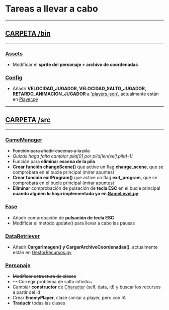 
# Tareas a llevar a cabo

****

## [CARPETA /bin](bin)

****

### [Assets](bin/assets)
* Modificar el **sprite del personaje + archivo de coordenadas**

### [Config](bin/config)
* Añadir **VELOCIDAD_JUGADOR, VELOCIDAD_SALTO_JUGADOR, RETARDO_ANIMACION_JUGADOR** a ['players.json'](bin/config/players.json), actualmente están en [Player.py](src/character/Player.py)

****

## [CARPETA /src](src)

****

### [GameManager](src/control/GameManager.py)
* ~~Función para añadir escenas a la pila~~
* *Quizás haga falta cambiar pila[0] por pila[len(self.pila)-1]*
* Función para **eliminar escena de la pila**
* **Crear función changeScene()** que active un flag **change_scene**, que se comprobará en el bucle principal (mirar apuntes)
* **Crear función exitProgram()** que active un flag **exit_program**, que se comprobará en el bucle principal (mirar apuntes)
* **Eliminar** comprobación de pulsación de **tecla ESC** en el bucle principal **cuando alguien lo haya implementado ya en [GameLevel.py](src/control/GameLevel.py)**


### [Fase](src/control/GameLevel.py)
* Añadir comprobación de **pulsación de tecla ESC**
* Modificar el método update() para llevar a cabo las pausas

### [DataRetriever](src/data/DataRetriever.py)
* Añadir **CargarImagen() y CargarArchivoCoordenadas()**, actualmente están en [GestorRecursos.py](src/character/GestorRecursos.py)

### [Personaje](src/character)
* ~~Modificar estructura de clases~~
* ~~Corregir problema de salto infinito~
* Cambiar **constructor** de [Character](src/character/Character.py) (self, data, id) y buscar los recursos a partir del id
* Crear **EnemyPlayer**, clase similar a player, pero con IA
* **Traducir** todas las clases


